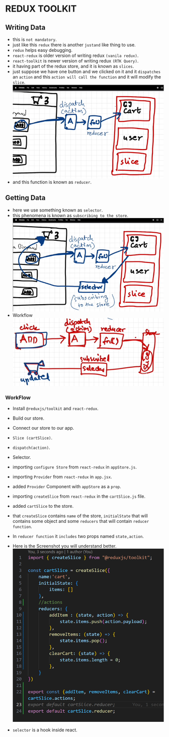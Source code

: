 # REDUX TOOLKIT

## Writing Data

- this is `not mandatory`.
- just like this `redux` there is another `justand` like thing to use.
- `redux` helps easy debugging.
- `react-redux` is older version of writing redux `(vanila redux)`.
- `react-toolkit` is newer version of writing redux `(RTK Query)`.
- it having part of the redux store, and it is known as `slices`.
- just suppose we have one button and we clicked on it and it `dispatches` an `action` and this `action will call the function` and it will modify the `slice`. ![alt text](image-1.png)
- and this function is known as `reducer`.

## Getting Data

- here we use something known as `selector`.
- this phenomena is known as `subscribing to the store`. ![alt text](image.png)
- Workflow ![alt text](reduxWorkflow.png)

### WorkFlow

- Install `@reduxjs/toolkit` and `react-redux`.
- Build our store.
- Connect our store to our app.
- `Slice (cartSlice)`.
- `dispatch(action)`.
- Selector.

- importing `configure Store` from `react-redux` in `appStore.js`.
- importing `Provider` from `react-redux` in `app.jsx`.
- added `Provider` Component with `appStore` as a `prop`.
- importing `createSlice` from `react-redux` in the `cartSlice.js` file.
- added `cartSlice` to the store.
- that `createSlice` contains `name` of the store, `initialState` that will contains some object and some `reducers` that will contain `reducer function`.
- In `reducer function` it `includes` two props named `state,action`.
- Here is the Screenshot you will understand better. ![alt text](image-2.png)
- `selector` is a hook inside react.

